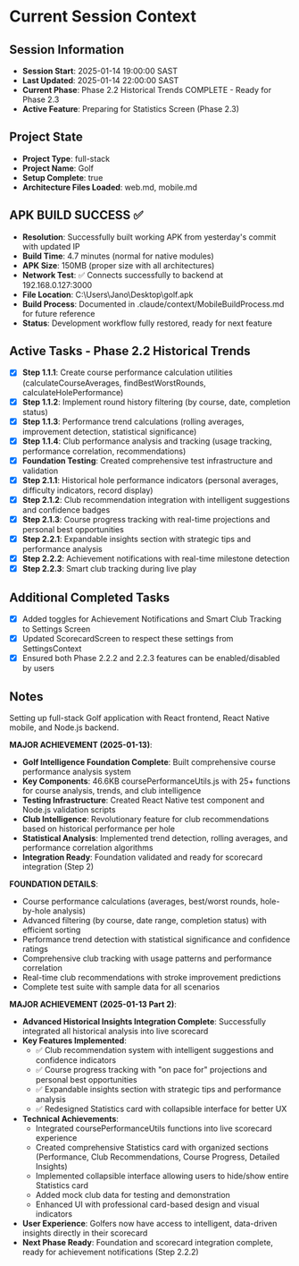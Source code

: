 # Current Session Context

## Session Information
- **Session Start**: 2025-01-14 19:00:00 SAST
- **Last Updated**: 2025-01-14 22:00:00 SAST
- **Current Phase**: Phase 2.2 Historical Trends COMPLETE - Ready for Phase 2.3
- **Active Feature**: Preparing for Statistics Screen (Phase 2.3)

## Project State
- **Project Type**: full-stack
- **Project Name**: Golf
- **Setup Complete**: true
- **Architecture Files Loaded**: web.md, mobile.md

## APK BUILD SUCCESS ✅
- **Resolution**: Successfully built working APK from yesterday's commit with updated IP
- **Build Time**: 4.7 minutes (normal for native modules)
- **APK Size**: 150MB (proper size with all architectures)
- **Network Test**: ✅ Connects successfully to backend at 192.168.0.127:3000
- **File Location**: C:\Users\Jano\Desktop\golf.apk
- **Build Process**: Documented in .claude/context/MobileBuildProcess.md for future reference
- **Status**: Development workflow fully restored, ready for next feature

## Active Tasks - Phase 2.2 Historical Trends
- [x] **Step 1.1.1**: Create course performance calculation utilities (calculateCourseAverages, findBestWorstRounds, calculateHolePerformance)
- [x] **Step 1.1.2**: Implement round history filtering (by course, date, completion status)
- [x] **Step 1.1.3**: Performance trend calculations (rolling averages, improvement detection, statistical significance)
- [x] **Step 1.1.4**: Club performance analysis and tracking (usage tracking, performance correlation, recommendations)
- [x] **Foundation Testing**: Created comprehensive test infrastructure and validation
- [x] **Step 2.1.1**: Historical hole performance indicators (personal averages, difficulty indicators, record display)
- [x] **Step 2.1.2**: Club recommendation integration with intelligent suggestions and confidence badges
- [x] **Step 2.1.3**: Course progress tracking with real-time projections and personal best opportunities
- [x] **Step 2.2.1**: Expandable insights section with strategic tips and performance analysis
- [x] **Step 2.2.2**: Achievement notifications with real-time milestone detection
- [x] **Step 2.2.3**: Smart club tracking during live play

## Additional Completed Tasks
- [x] Added toggles for Achievement Notifications and Smart Club Tracking to Settings Screen
- [x] Updated ScorecardScreen to respect these settings from SettingsContext
- [x] Ensured both Phase 2.2.2 and 2.2.3 features can be enabled/disabled by users

## Notes
Setting up full-stack Golf application with React frontend, React Native mobile, and Node.js backend.

**MAJOR ACHIEVEMENT (2025-01-13)**:
- **Golf Intelligence Foundation Complete**: Built comprehensive course performance analysis system
- **Key Components**: 46.6KB coursePerformanceUtils.js with 25+ functions for course analysis, trends, and club intelligence
- **Testing Infrastructure**: Created React Native test component and Node.js validation scripts
- **Club Intelligence**: Revolutionary feature for club recommendations based on historical performance per hole
- **Statistical Analysis**: Implemented trend detection, rolling averages, and performance correlation algorithms
- **Integration Ready**: Foundation validated and ready for scorecard integration (Step 2)

**FOUNDATION DETAILS**:
- Course performance calculations (averages, best/worst rounds, hole-by-hole analysis)
- Advanced filtering (by course, date range, completion status) with efficient sorting
- Performance trend detection with statistical significance and confidence ratings
- Comprehensive club tracking with usage patterns and performance correlation
- Real-time club recommendations with stroke improvement predictions
- Complete test suite with sample data for all scenarios

**MAJOR ACHIEVEMENT (2025-01-13 Part 2)**:
- **Advanced Historical Insights Integration Complete**: Successfully integrated all historical analysis into live scorecard
- **Key Features Implemented**:
  * ✅ Club recommendation system with intelligent suggestions and confidence indicators
  * ✅ Course progress tracking with "on pace for" projections and personal best opportunities
  * ✅ Expandable insights section with strategic tips and performance analysis
  * ✅ Redesigned Statistics card with collapsible interface for better UX
- **Technical Achievements**:
  * Integrated coursePerformanceUtils functions into live scorecard experience
  * Created comprehensive Statistics card with organized sections (Performance, Club Recommendations, Course Progress, Detailed Insights)
  * Implemented collapsible interface allowing users to hide/show entire Statistics card
  * Added mock club data for testing and demonstration
  * Enhanced UI with professional card-based design and visual indicators
- **User Experience**: Golfers now have access to intelligent, data-driven insights directly in their scorecard
- **Next Phase Ready**: Foundation and scorecard integration complete, ready for achievement notifications (Step 2.2.2)
